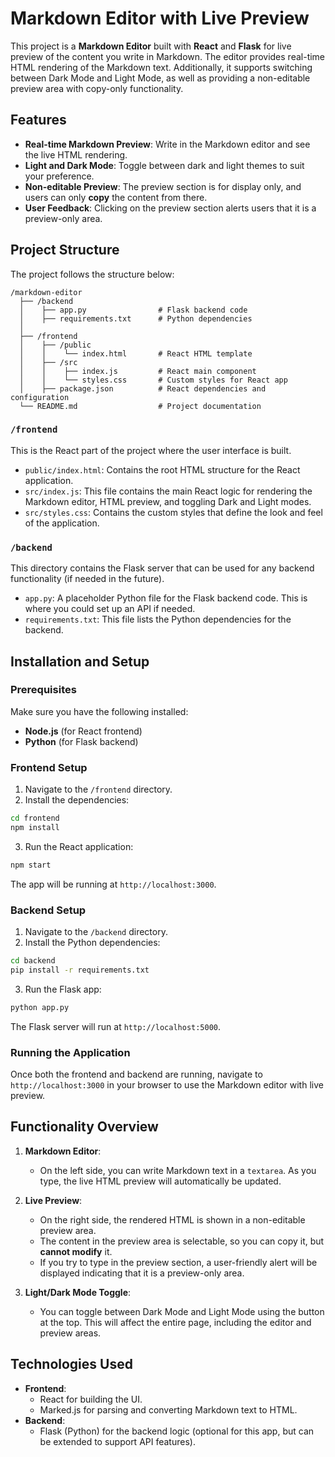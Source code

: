 # Markdown Editor with Live Preview

This project is a **Markdown Editor** built with **React** and **Flask** for live preview of the content you write in Markdown. The editor provides real-time HTML rendering of the Markdown text. Additionally, it supports switching between Dark Mode and Light Mode, as well as providing a non-editable preview area with copy-only functionality.

## Features

- **Real-time Markdown Preview**: Write in the Markdown editor and see the live HTML rendering.
- **Light and Dark Mode**: Toggle between dark and light themes to suit your preference.
- **Non-editable Preview**: The preview section is for display only, and users can only **copy** the content from there.
- **User Feedback**: Clicking on the preview section alerts users that it is a preview-only area.

## Project Structure

The project follows the structure below:

```
/markdown-editor
  ├── /backend
  │    ├── app.py                # Flask backend code
  │    ├── requirements.txt      # Python dependencies
  │
  ├── /frontend
  │    ├── /public
  │    │    └── index.html       # React HTML template
  │    ├── /src
  │    │    ├── index.js         # React main component
  │    │    └── styles.css       # Custom styles for React app
  │    ├── package.json          # React dependencies and configuration
  └── README.md                  # Project documentation
```

### `/frontend`

This is the React part of the project where the user interface is built.

- `public/index.html`: Contains the root HTML structure for the React application.
- `src/index.js`: This file contains the main React logic for rendering the Markdown editor, HTML preview, and toggling Dark and Light modes.
- `src/styles.css`: Contains the custom styles that define the look and feel of the application.

### `/backend`

This directory contains the Flask server that can be used for any backend functionality (if needed in the future).

- `app.py`: A placeholder Python file for the Flask backend code. This is where you could set up an API if needed.
- `requirements.txt`: This file lists the Python dependencies for the backend.

## Installation and Setup

### Prerequisites

Make sure you have the following installed:

- **Node.js** (for React frontend)
- **Python** (for Flask backend)

### Frontend Setup

1. Navigate to the `/frontend` directory.
2. Install the dependencies:

```bash
cd frontend
npm install
```

3. Run the React application:

```bash
npm start
```

The app will be running at `http://localhost:3000`.

### Backend Setup

1. Navigate to the `/backend` directory.
2. Install the Python dependencies:

```bash
cd backend
pip install -r requirements.txt
```

3. Run the Flask app:

```bash
python app.py
```

The Flask server will run at `http://localhost:5000`.

### Running the Application

Once both the frontend and backend are running, navigate to `http://localhost:3000` in your browser to use the Markdown editor with live preview.

## Functionality Overview

1. **Markdown Editor**:
   - On the left side, you can write Markdown text in a `textarea`. As you type, the live HTML preview will automatically be updated.
2. **Live Preview**:

   - On the right side, the rendered HTML is shown in a non-editable preview area.
   - The content in the preview area is selectable, so you can copy it, but **cannot modify** it.
   - If you try to type in the preview section, a user-friendly alert will be displayed indicating that it is a preview-only area.

3. **Light/Dark Mode Toggle**:
   - You can toggle between Dark Mode and Light Mode using the button at the top. This will affect the entire page, including the editor and preview areas.

## Technologies Used

- **Frontend**:
  - React for building the UI.
  - Marked.js for parsing and converting Markdown text to HTML.
- **Backend**:
  - Flask (Python) for the backend logic (optional for this app, but can be extended to support API features).
